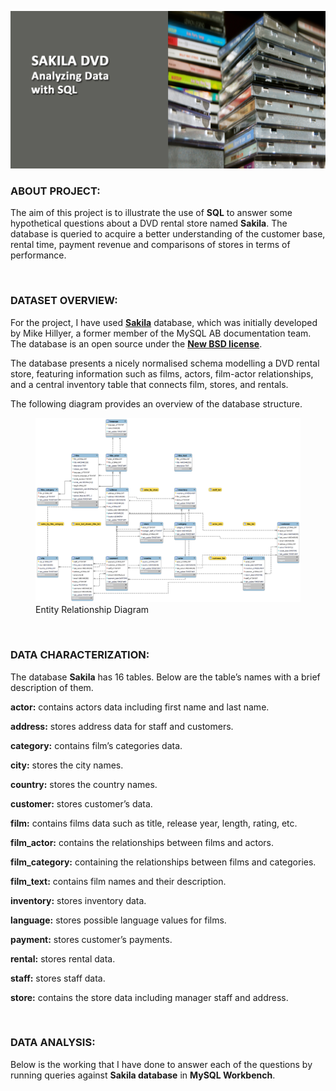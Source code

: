 ![](images/cover-photo-6.jpg)

### ABOUT PROJECT:

The aim of this project is to illustrate the use of **SQL** to answer some hypothetical questions about a DVD rental store named **Sakila**. The database is queried to acquire a better understanding of the customer base, rental time, payment revenue and comparisons of stores in terms of performance.

<br>

### DATASET OVERVIEW:

For the project, I have used [**Sakila**](https://dev.mysql.com/doc/sakila/en/) database, which was initially developed by Mike Hillyer, a former member of the MySQL AB documentation team. The database is an open source under the [**New BSD license**](*https://opensource.org/license/bsd-2-clause/).

The database presents a nicely normalised schema modelling a DVD rental store, featuring information such as films, actors, film-actor relationships, and a central inventory table that connects film, stores, and rentals.

The following diagram provides an overview of the database structure.

<figure>
    <img src="images/sakila ERD.png" alt="Entity Relationship Diagram">
    <figcaption>Entity Relationship Diagram</figcaption>    
</figure>

<br>

### DATA CHARACTERIZATION:

The database **Sakila** has 16 tables. Below are the table’s names with a brief description of them.

**actor:** contains actors data including first name and last name.

**address:** stores address data for staff and customers.

**category:** contains film’s categories data.

**city:** stores the city names.

**country:** stores the country names.

**customer:** stores customer’s data.

**film:** contains films data such as title, release year, length, rating, etc.

**film_actor:** contains the relationships between films and actors.

**film_category:** containing the relationships between films and categories.

**film_text:** contains film names and their description.

**inventory:** stores inventory data.

**language:** stores possible language values for films.

**payment:** stores customer’s payments.   

**rental:** stores rental data.

**staff:** stores staff data. 

**store:** contains the store data including manager staff and address. 

<br>

### DATA ANALYSIS:

Below is the working that I have done to answer each of the questions by running queries against **Sakila database** in **MySQL Workbench**.

<style type="text/css">
  .gist {width:100% !important;}
  .gist-file
  .gist-data {max-height: 500px;max-width: 100%;}
</style>

<script src="https://gist.github.com/nlaeeq/1fe3924373eb8c2cbb4a250e5a8f779b.js"></script>

<br>
